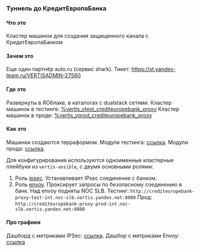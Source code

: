 ### Туннель до КредитЕвропаБанка
#### Что это
Кластер машинок для создания защищенного канала с КредитЕвропаБанком

#### Зачем это
Еще один партнёр auto.ru (сервис shark). Тикет: https://st.yandex-team.ru/VERTISADMIN-27560

#### Где это
Развернуты в ЯОблаке, в каталогах с dualstack сетями.
Кластер машинок в тестинге: [%vertis_vtest_crediteuropebank_proxy](https://c.yandex-team.ru/groups/vertis_vtest_crediteuropebank_proxy)
Кластер машинок в проде: [%vertis_vprod_crediteuropebank_proxy](https://c.yandex-team.ru/groups/vertis_vprod_crediteuropebank_proxy)

#### Как это
Машинки создаются терраформом.
Модули тестинга: [ссылка](https://bb.yandex-team.ru/projects/YANDEX-CLASSIFIEDS/repos/terraform/browse/compute/vertis_vtest_crediteuropebank_proxy).
Модули прода: [ссылка](https://bb.yandex-team.ru/projects/YANDEX-CLASSIFIEDS/repos/terraform/browse/compute/vertis_vprod_crediteuropebank_proxy).

Для конфигурирования используются одноименные кластерные плейбуки из ``vertis-ansible``, с двумя основными ролями:
1. Роль [ipsec](https://a.yandex-team.ru/arc_vcs/classifieds/infra/vertis-ansible/roles/ipsec).
Устанавливает IPsec соединение с банком.
2. Роль [envoy](https://a.yandex-team.ru/arc_vcs/classifieds/infra/vertis-ansible/roles/envoy-new).
Проксирует запросы по безопасному соединению в банк.
Над envoy подняты NOC SLB.
Тестинг: ``http://crediteuropebank-proxy-test-int.noc-slb.vertis.yandex.net:8080``
Прод: ``http://crediteuropebank-proxy-prod-int.noc-slb.vertis.yandex.net:8080``

#### Про графики
Дашборд с метриками IPSec: [ссылка](https://grafana.vertis.yandex-team.ru/d/Zo5fa6y7k/ipsec?orgId=1).
Дашбор с метриками Envoy: [ссылка](https://grafana.vertis.yandex-team.ru/d/000000610/envoy?orgId=1)
